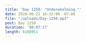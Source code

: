 ```yaml
---
title: 'Day 1250: "Underwhelming."'
date: 2020-06-22 16:32:00 -07:00
file: "/uploads/Day-1250.mp3"
post: Day 1250
duration: '00:07:17'
length: 6198951
---
```


